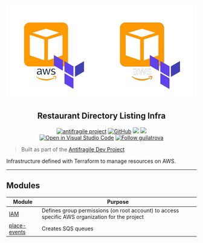 <p align="center">
    <img src="./img/logo-light.png#gh-light-mode-only">
    <img src="./img/logo-dark.png#gh-dark-mode-only">
</p>

<h2 align="center">Restaurant Directory Listing Infra</h2>

<p align="center">
<a href="https://guicommits.com/antifragile-dev-1-restaurant-directory-listing-proposal/"><img alt="antifragile project" src="https://img.shields.io/badge/%F0%9F%A7%91%E2%80%8D%F0%9F%92%BB-antifragile--dev-green"></a>
<a href="https://github.com/guilatrova/restaurant-directory-listing-infra/blob/main/LICENSE"><img alt="GitHub" src="https://img.shields.io/github/license/guilatrova/restaurant-directory-listing-infra"/></a>
<img src="https://img.shields.io/badge/cloud-aws-yellow" />
<img src="https://badgen.net/badge/icon/terraform?icon=terraform&label" /><br />
<a href="https://open.vscode.dev/guilatrova/restaurant-directory-listing-infra"><img alt="Open in Visual Studio Code" src="https://open.vscode.dev/badges/open-in-vscode.svg"/></a>
<a href="https://twitter.com/intent/user?screen_name=guilatrova"><img alt="Follow guilatrova" src="https://img.shields.io/twitter/follow/guilatrova?style=social"/></a>
</p>

> Built as part of the [Antifragile Dev Project](https://guicommits.com/antifragile-dev-1-restaurant-directory-listing-proposal/)

Infrastructure defined with Terraform to manage resources on AWS.

---

## Modules

| **Module**                          | **Purpose**                                                                                     |
| ----------------------------------- | ----------------------------------------------------------------------------------------------- |
| [IAM](./src/iam/)                   | Defines group permissions (on root account) to access specific AWS organization for the project |
| [place-events](./src/place-events/) | Creates SQS queues                                                                              |



